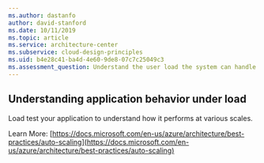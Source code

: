 ```yaml
---
ms.author: dastanfo
author: david-stanford
ms.date: 10/11/2019
ms.topic: article
ms.service: architecture-center
ms.subservice: cloud-design-principles
ms.uid: b4e28c41-ba4d-4e60-9de8-07c7c25049c3
ms.assessment_question: Understand the user load the system can handle
---
```

## Understanding application behavior under load

Load test your application to understand how it performs at various scales.

Learn More: [https://docs.microsoft.com/en-us/azure/architecture/best-practices/auto-scaling](https://docs.microsoft.com/en-us/azure/architecture/best-practices/auto-scaling)
